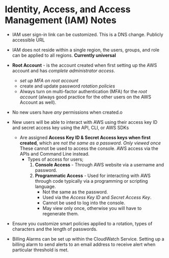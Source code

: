 # Identity, Access, and Access Management (IAM) Notes

* IAM user sign-in link can be customized. This is a DNS change.  Publicly accessible URL

* IAM does not reside within a single region, the users, groups, and role can be applied to all regions. **Currently universal**
* **Root Account** - is the account created when first setting up the AWS account and has *complete administrator access*.
  * *set up MFA on root account*
  * create and update password *rotation policies*
  * Always turn on multi-factor authentication (MFA) for the *root account* (always good practice for the other users on the AWS Account as well).
* No new users have *any* permissions when created.o
* New users will be able to interact with AWS using their access key ID and secret access key using the API, CLI, or AWS SDKs
  * Are assigned **Access Key ID & Secret Access keys when first created**, which are *not the same as a password*. *Only viewed once* These cannot be used to access the console. AWS access via the APIs and Command Line instead.
    * Types of access for users;
        1. **Console Access** - Through AWS website via a username and password.
        2. **Programmatic Access** - Used for interacting with AWS through code typically via a programming or scripting language.
            * Not the same as the password.
            * Used via the *Access Key ID* and *Secret Access Key*.
            * Cannot be used to log into the console.
            * May view only once, otherwise you will have to regenerate them.
* Ensure you customize smart policies applied to a rotation, types of characters and the length of passwords.

* Billing Alarms can be set up within the CloudWatch Service. Setting up a billing alarm to send alerts to an email address to receive alert when particular threshold is met.
